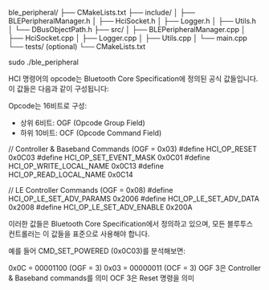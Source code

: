 ble_peripheral/
├── CMakeLists.txt
├── include/
│   ├── BLEPeripheralManager.h
│   ├── HciSocket.h
│   ├── Logger.h
│   ├── Utils.h
│   └── DBusObjectPath.h
├── src/
│   ├── BLEPeripheralManager.cpp
│   ├── HciSocket.cpp
│   ├── Logger.cpp
│   ├── Utils.cpp
│   └── main.cpp
└── tests/ (optional)
    └── CMakeLists.txt


sudo ./ble_peripheral





HCI 명령어의 opcode는 Bluetooth Core Specification에 정의된 공식 값들입니다. 이 값들은 다음과 같이 구성됩니다:

Opcode는 16비트로 구성:
- 상위 6비트: OGF (Opcode Group Field)
- 하위 10비트: OCF (Opcode Command Field)

// Controller & Baseband Commands (OGF = 0x03)
#define HCI_OP_RESET                    0x0C03
#define HCI_OP_SET_EVENT_MASK          0x0C01
#define HCI_OP_WRITE_LOCAL_NAME        0x0C13
#define HCI_OP_READ_LOCAL_NAME         0x0C14

// LE Controller Commands (OGF = 0x08)
#define HCI_OP_LE_SET_ADV_PARAMS       0x2006
#define HCI_OP_LE_SET_ADV_DATA         0x2008
#define HCI_OP_LE_SET_ADV_ENABLE       0x200A

이러한 값들은 Bluetooth Core Specification에서 정의하고 있으며, 모든 블루투스 컨트롤러는 이 값들을 표준으로 사용해야 합니다.

예를 들어 CMD_SET_POWERED (0x0C03)를 분석해보면:

0x0C = 00001100 (OGF = 3)
0x03 = 00000011 (OCF = 3)
OGF 3은 Controller & Baseband commands를 의미
OCF 3은 Reset 명령을 의미